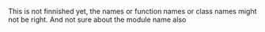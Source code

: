 This is not finnished yet, the names or function names or class names might not be right.
And not sure about the module name also
